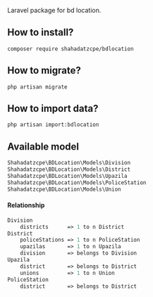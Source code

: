 Laravel package for bd location.
## How to install?
```composer require shahadatzcpe/bdlocation```
## How to migrate?
``php artisan migrate``
## How to import data?
```php artisan import:bdlocation```



## Available model
```php
Shahadatzcpe\BDLocation\Models\Division
Shahadatzcpe\BDLocation\Models\District
Shahadatzcpe\BDLocation\Models\Upazila
Shahadatzcpe\BDLocation\Models\PoliceStation
Shahadatzcpe\BDLocation\Models\Union
```

#### Relationship
```php
Division
    districts      => 1 to n District
District
    policeStations => 1 to n PoliceStation
    upazilas       => 1 to n Upazila
    division       => belongs to Division
Upazila
    district       => belongs to District
    unions         => 1 to n Union
PoliceStation
    district       => belongs to District        
```
